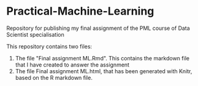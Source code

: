 # Practical-Machine-Learning
Repository for publishing my final assignment of the PML course of Data Scientist specialisation

This repository contains two files:
1. The file "Final assignment ML.Rmd". This contains the markdown file that I have created to answer the assignment
2. The file Final assignment ML.html, that has been generated with Knitr, based on the R markdown file.

